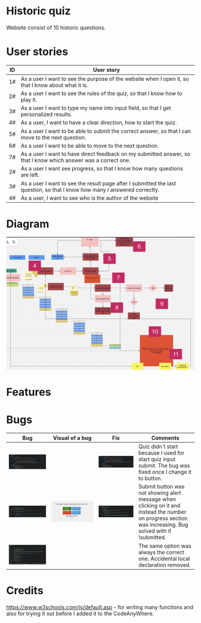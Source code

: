 # Historic quiz
Website consist of 10 historic questions.
# User stories
| ID | User story |
| ---------------- | ---------------- | 
| 1# | As a user I want to see the purpose of the website when I open it, so that I know about what it is. |
| 2# | As a user I want to see the rules of the quiz, so that I know how to play it. |
| 3# | As a user I want to type my name into input field, so that I get personalized results. | 
| 4# | As a user, I want to have a clear direction, how to start the quiz. |
| 5# | As a user I want to be able to submit the correct answer, so that I can move to the next question. |
| 6# | As a user I want to be able to move to the next question. |
| 7# | As a user I want to have direct feedback on my submitted answer, so that I know which answer was a correct one. |
| 2# | As a user I want see progress, so that I know how many questions are left. |
| 3# | As a user I want to see the result page after I submitted the last question, so that I know how many I answered correctly.| 
| 4# | As a user, I want to see who is the author of the website |
# Diagram
![Alt Text](Documentation/diagram.png)
# Features

# Bugs
| Bug | Visual of a bug | Fix | Comments |
| ---------------- | ---------------- | ---------------- |  ---------------- |
| ![Image 1](Documentation/bug1a.png)  |   | ![Image 1](Documentation/fix1a.png)  | Quiz didn´t start because I used for start quiz input submit. The bug was fixed once I change it to button. |
| ![Image 1](Documentation/bug1b.png)  | ![Image 1](Documentation/screen1b.png)  | ![Image 1](Documentation/fix1b.png)   | Submit button was not showing alert message when clicking on it and instead the number on progress section was increasing. Bug solved with if !submitted. |
| ![Image 1](Documentation/bug1c.png)  |   |   | The same option was always the correct one. Accidental local declaration removed. |
# Credits
https://www.w3schools.com/js/default.asp - for writing many functions and also for trying it out before I added it to the CodeAnyWhere. 
